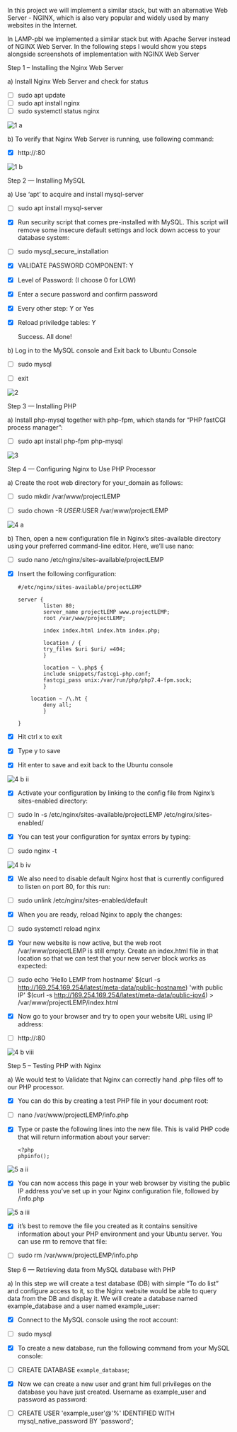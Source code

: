 In this project we will implement a similar stack, but with an alternative Web Server - NGINX, which is also very popular and widely used by many websites in the Internet.

In LAMP-pbl we implemented a similar stack but with Apache Server instead of NGINX Web Server. In the following steps I would show you steps alongside screenshots of implementation with NGINX Web Server


Step 1 – Installing the Nginx Web Server


a) Install Nginx Web Server and check for status

- [ ]	sudo apt update
- [ ]	sudo apt install nginx
- [ ]	sudo systemctl status nginx

![1 a](https://user-images.githubusercontent.com/10243139/117574572-a48a9400-b0d5-11eb-8c23-a50fee24bef3.jpg)


b) To verify that Nginx Web Server is running, use following command:

- [x]	http://<Public-IP-Address>:80

![1 b](https://user-images.githubusercontent.com/10243139/117574662-1ebb1880-b0d6-11eb-81df-af9185c7e28e.jpg)


Step 2 — Installing MySQL

a) Use ‘apt’ to acquire and install mysql-server
	
- [ ]	sudo apt install mysql-server

- [x]	Run security script that comes pre-installed with MySQL. This script will remove some insecure default settings and lock down access to your database system:

- [ ]	sudo mysql_secure_installation

- [x]	VALIDATE PASSWORD COMPONENT:  Y

- [x] 	Level of Password: (I choose 0 for LOW)
	
- [x] 	Enter a secure password and confirm password

- [x]	Every other step: Y or Yes
	
- [x] 	Reload priviledge tables: Y
	
	Success. All done!
    
b) Log in to the MySQL console and Exit back to Ubuntu Console

- [ ]	sudo mysql	

- [ ] 	exit

![2](https://user-images.githubusercontent.com/10243139/117574774-9be68d80-b0d6-11eb-9c8c-967bc20427a3.jpg)


Step 3 — Installing PHP

a) Install php-mysql together with php-fpm, which stands for “PHP fastCGI process manager”:

- [ ]	sudo apt install php-fpm php-mysql 

![3](https://user-images.githubusercontent.com/10243139/117574905-5bd3da80-b0d7-11eb-89ba-ebb5e7c8c67c.jpg)


Step 4 — Configuring Nginx to Use PHP Processor

a) Create the root web directory for your_domain as follows:

- [ ]	sudo mkdir /var/www/projectLEMP

- [ ]	sudo chown -R $USER:$USER /var/www/projectLEMP 

![4 a](https://user-images.githubusercontent.com/10243139/117575113-57f48800-b0d8-11eb-8bc5-94689640f9a4.jpg)

b) Then, open a new configuration file in Nginx’s sites-available directory using your preferred command-line editor. Here, we’ll use nano:
- [ ]	sudo nano /etc/nginx/sites-available/projectLEMP

- [x]	Insert the following configuration:
		
		#/etc/nginx/sites-available/projectLEMP

		server {
    			listen 80;
    			server_name projectLEMP www.projectLEMP;
    			root /var/www/projectLEMP;

    			index index.html index.htm index.php;

    			location / {
        		try_files $uri $uri/ =404;
    			}

    			location ~ \.php$ {
        		include snippets/fastcgi-php.conf;
        		fastcgi_pass unix:/var/run/php/php7.4-fpm.sock;
     			}

   			location ~ /\.ht {
        		deny all;
    			}

		}	

- [x]	Hit ctrl x to exit
- [x]	Type y to save
- [x]	Hit enter to save and exit back to the Ubuntu console

![4 b ii](https://user-images.githubusercontent.com/10243139/117575413-8c1c7880-b0d9-11eb-97a9-5647bb7bbe66.jpg)

- [x]	Activate your configuration by linking to the config file from Nginx’s sites-enabled directory:

- [ ]	sudo ln -s /etc/nginx/sites-available/projectLEMP /etc/nginx/sites-enabled/

- [x]	You can test your configuration for syntax errors by typing:

- [ ]	sudo nginx -t

![4 b iv](https://user-images.githubusercontent.com/10243139/117576081-5a58e100-b0dc-11eb-93c4-4df9e84a1d9b.jpg)

- [x]	We also need to disable default Nginx host that is currently configured to listen on port 80, for this run:
		
- [ ]	sudo unlink /etc/nginx/sites-enabled/default

- [x]	When you are ready, reload Nginx to apply the changes:

- [ ]	sudo systemctl reload nginx

- [x]	Your new website is now active, but the web root /var/www/projectLEMP is still empty. Create an index.html file in that location so that we can test that your new server block works as expected:

- [ ]	sudo echo 'Hello LEMP from hostname' $(curl -s http://169.254.169.254/latest/meta-data/public-hostname) 'with public IP' $(curl -s http://169.254.169.254/latest/meta-data/public-ipv4) > /var/www/projectLEMP/index.html

- [x]	Now go to your browser and try to open your website URL using IP address:
		
- [ ]	http://<Public-IP-Address>:80

![4 b viii](https://user-images.githubusercontent.com/10243139/117576255-2336ff80-b0dd-11eb-8967-e844a08114dc.jpg)



Step 5 – Testing PHP with Nginx


a) We would test to Validate that Nginx can correctly hand .php files off to our PHP processor.

- [x]	You can do this by creating a test PHP file in your document root:

- [ ]	nano /var/www/projectLEMP/info.php

- [x]	Type or paste the following lines into the new file. This is valid PHP code that will return information about your server:

		<?php
		phpinfo();
		
![5 a ii](https://user-images.githubusercontent.com/10243139/117576355-9cceed80-b0dd-11eb-9dc0-9368ae198dd8.jpg)

- [x]	You can now access this page in your web browser by visiting the public IP address you’ve set up in your Nginx configuration file, followed by /info.php

![5 a iii](https://user-images.githubusercontent.com/10243139/117576420-d9024e00-b0dd-11eb-86c2-b65421582bdf.jpg)

- [x]	it’s best to remove the file you created as it contains sensitive information about your PHP environment and your Ubuntu server. You can use rm to remove that file:
		
- [ ]	sudo rm /var/www/projectLEMP/info.php


Step 6 — Retrieving data from MySQL database with PHP

a) In this step we will create a test database (DB) with simple “To do list” and configure access to it, so the Nginx website would be able to query data from the DB and display it. We will create a database named example_database and a user named example_user:

- [x]	Connect to the MySQL console using the root account:	
		
- [ ]	sudo mysql

- [x]	To create a new database, run the following command from your MySQL console:

- [ ]	CREATE DATABASE `example_database`;

- [x]	Now we can create a new user and grant him full privileges on the database you have just created. Username as example_user and password as password:

- [ ]	CREATE USER 'example_user'@'%' IDENTIFIED WITH mysql_native_password BY 'password';
